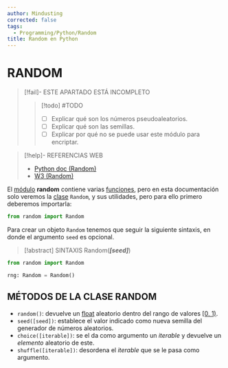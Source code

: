 ```yaml
---
author: Mindusting
corrected: false
tags:
  - Programming/Python/Random
title: Random en Python
---
```


# RANDOM

> [!fail]- ESTE APARTADO ESTÁ INCOMPLETO
> > [!todo] #TODO
> > - [ ] Explicar qué son los números pseudoaleatorios.
> > - [ ] Explicar qué son las semillas.
> > - [ ] Explicar por qué no se puede usar este módulo para encriptar.

> [!help]- REFERENCIAS WEB
> - [Python doc (Random)](https://docs.python.org/es/3/library/random.html)
> - [W3 (Random)](https://www.w3schools.com/python/module_random.asp)

El [módulo](py_module.md) **random** contiene varias [funciones](py_func.md), pero en esta documentación solo veremos la [clase](py_class.md) `Random`, y sus utilidades, pero para ello primero deberemos importarla:

```python
from random import Random
```

Para crear un objeto `Random` tenemos que seguir la siguiente sintaxis, en donde el argumento `seed` es opcional.

> [!abstract] SINTAXIS
> Random(***\[seed]***)

```python
from random import Random

rng: Random = Random()
```

## MÉTODOS DE LA CLASE RANDOM

- `random()`: devuelve un [float](py_float.md) aleatorio dentro del rango de valores [\[0, 1)](../../math/math_range_notation.md).
- `seed([seed])`: establece el valor indicado como nueva semilla del generador de números aleatorios.
- `choice([iterable])`: se el da como argumento un *iterable* y devuelve un *elemento* aleatorio de este.
- `shuffle([iterable])`: desordena el *iterable* que se le pasa como argumento.
